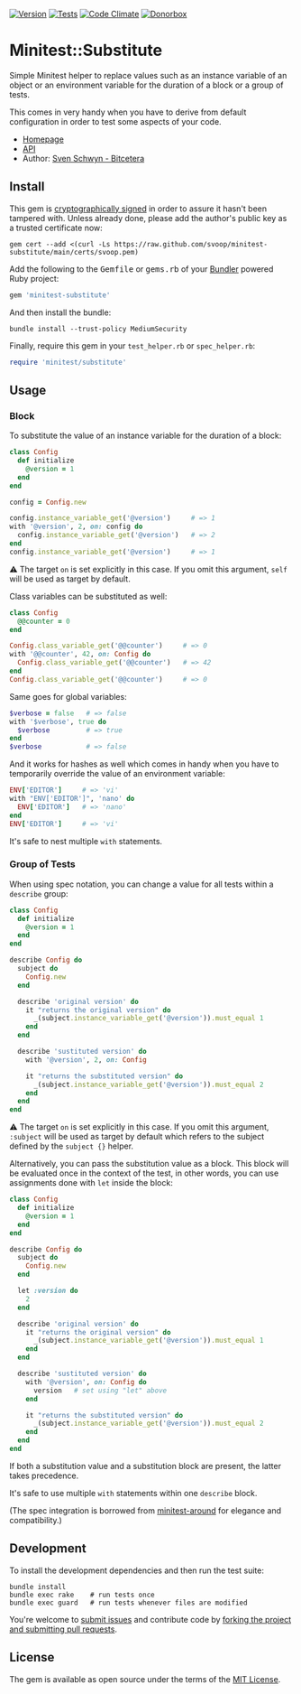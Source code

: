 [![Version](https://img.shields.io/gem/v/minitest-substitute.svg?style=flat)](https://rubygems.org/gems/minitest-substitute)
[![Tests](https://img.shields.io/github/actions/workflow/status/svoop/minitest-substitute/test.yml?style=flat&label=tests)](https://github.com/svoop/minitest-substitute/actions?workflow=Test)
[![Code Climate](https://img.shields.io/codeclimate/maintainability/svoop/minitest-substitute.svg?style=flat)](https://codeclimate.com/github/svoop/minitest-substitute/)
[![Donorbox](https://img.shields.io/badge/donate-on_donorbox-yellow.svg)](https://donorbox.org/bitcetera)

# Minitest::Substitute

Simple Minitest helper to replace values such as an instance variable of an object or an environment variable for the duration of a block or a group of tests.

This comes in very handy when you have to derive from default configuration in order to test some aspects of your code.

* [Homepage](https://github.com/svoop/minitest-substitute)
* [API](https://www.rubydoc.info/gems/minitest-substitute)
* Author: [Sven Schwyn - Bitcetera](https://bitcetera.com)

## Install

This gem is [cryptographically signed](https://guides.rubygems.org/security/#using-gems) in order to assure it hasn't been tampered with. Unless already done, please add the author's public key as a trusted certificate now:

```
gem cert --add <(curl -Ls https://raw.github.com/svoop/minitest-substitute/main/certs/svoop.pem)
```

Add the following to the <tt>Gemfile</tt> or <tt>gems.rb</tt> of your [Bundler](https://bundler.io) powered Ruby project:

```ruby
gem 'minitest-substitute'
```

And then install the bundle:

```
bundle install --trust-policy MediumSecurity
```

Finally, require this gem in your `test_helper.rb` or `spec_helper.rb`:

```ruby
require 'minitest/substitute'
```

## Usage

### Block

To substitute the value of an instance variable for the duration of a block:

```ruby
class Config
  def initialize
    @version = 1
  end
end

config = Config.new

config.instance_variable_get('@version')     # => 1
with '@version', 2, on: config do
  config.instance_variable_get('@version')   # => 2
end
config.instance_variable_get('@version')     # => 1
```

:warning: The target `on` is set explicitly in this case. If you omit this argument, `self` will be used as target by default.

Class variables can be substituted as well:

```ruby
class Config
  @@counter = 0
end

Config.class_variable_get('@@counter')     # => 0
with '@@counter', 42, on: Config do
  Config.class_variable_get('@@counter')   # => 42
end
Config.class_variable_get('@@counter')     # => 0
```

Same goes for global variables:

```ruby
$verbose = false   # => false
with '$verbose', true do
  $verbose         # => true
end
$verbose           # => false
```

And it works for hashes as well which comes in handy when you have to temporarily override the value of an environment variable:

```ruby
ENV['EDITOR']     # => 'vi'
with "ENV['EDITOR']", 'nano' do
  ENV['EDITOR']   # => 'nano'
end
ENV['EDITOR']     # => 'vi'
```

It's safe to nest multiple `with` statements.

### Group of Tests

When using spec notation, you can change a value for all tests within a `describe` group:

```ruby
class Config
  def initialize
    @version = 1
  end
end

describe Config do
  subject do
    Config.new
  end

  describe 'original version' do
    it "returns the original version" do
      _(subject.instance_variable_get('@version')).must_equal 1
    end
  end

  describe 'sustituted version' do
    with '@version', 2, on: Config

    it "returns the substituted version" do
      _(subject.instance_variable_get('@version')).must_equal 2
    end
  end
end
```

:warning: The target `on` is set explicitly in this case. If you omit this argument, `:subject` will be used as target by default which refers to the subject defined by the `subject {}` helper.

Alternatively, you can pass the substitution value as a block. This block will be evaluated once in the context of the test, in other words, you can use assignments done with `let` inside the block:

```ruby
class Config
  def initialize
    @version = 1
  end
end

describe Config do
  subject do
    Config.new
  end

  let :version do
    2
  end

  describe 'original version' do
    it "returns the original version" do
      _(subject.instance_variable_get('@version')).must_equal 1
    end
  end

  describe 'sustituted version' do
    with '@version', on: Config do
      version   # set using "let" above
    end

    it "returns the substituted version" do
      _(subject.instance_variable_get('@version')).must_equal 2
    end
  end
end
```

If both a substitution value and a substitution block are present, the latter takes precedence.

It's safe to use multiple `with` statements within one `describe` block.

(The spec integration is borrowed from [minitest-around](https://rubygems.org/gems/minitest-around) for elegance and compatibility.)

## Development

To install the development dependencies and then run the test suite:

```
bundle install
bundle exec rake    # run tests once
bundle exec guard   # run tests whenever files are modified
```

You're welcome to [submit issues](https://github.com/svoop/minitest-substitute/issues) and contribute code by [forking the project and submitting pull requests](https://docs.github.com/en/get-started/quickstart/fork-a-repo).

## License

The gem is available as open source under the terms of the [MIT License](http://opensource.org/licenses/MIT).
